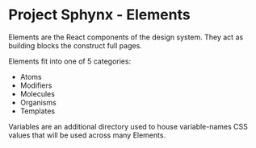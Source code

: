 # Project Sphynx - Elements

Elements are the React components of the design system. They act as building blocks the construct full pages. 

Elements fit into one of 5 categories:

- Atoms
- Modifiers
- Molecules
- Organisms
- Templates

Variables are an additional directory used to house variable-names CSS values that will be used across many Elements.